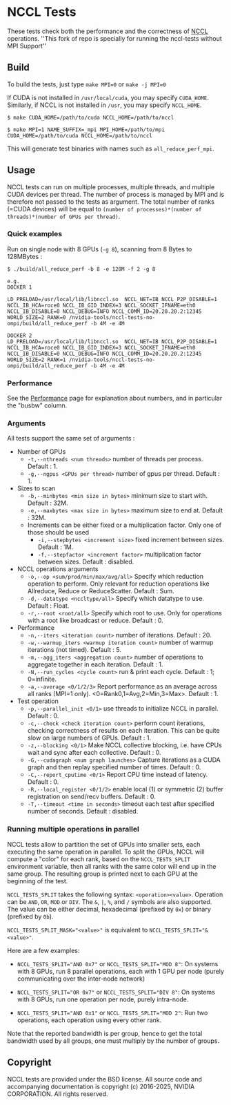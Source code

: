 # NCCL Tests

These tests check both the performance and the correctness of [NCCL](http://github.com/nvidia/nccl) operations.
''This fork of repo is specially for running the nccl-tests without MPI Support''

## Build

To build the tests, just type `make MPI=0` or `make -j MPI=0`

If CUDA is not installed in `/usr/local/cuda`, you may specify `CUDA_HOME`. Similarly, if NCCL is not installed in `/usr`, you may specify `NCCL_HOME`.

```shell
$ make CUDA_HOME=/path/to/cuda NCCL_HOME=/path/to/nccl
```

```shell
$ make MPI=1 NAME_SUFFIX=_mpi MPI_HOME=/path/to/mpi CUDA_HOME=/path/to/cuda NCCL_HOME=/path/to/nccl
```

This will generate test binaries with names such as `all_reduce_perf_mpi`.

## Usage

NCCL tests can run on multiple processes, multiple threads, and multiple CUDA devices per thread. The number of process is managed by MPI and is therefore not passed to the tests as argument. The total number of ranks (=CUDA devices) will be equal to `(number of processes)*(number of threads)*(number of GPUs per thread)`.

### Quick examples

Run on single node with 8 GPUs (`-g 8`), scanning from 8 Bytes to 128MBytes :

```shell
$ ./build/all_reduce_perf -b 8 -e 128M -f 2 -g 8

e.g. 
DOCKER 1

LD_PRELOAD=/usr/local/lib/libnccl.so  NCCL_NET=IB NCCL_P2P_DISABLE=1 NCCL_IB_HCA=roce0 NCCL_IB_GID_INDEX=3 NCCL_SOCKET_IFNAME=eth0 NCCL_IB_DISABLE=0 NCCL_DEBUG=INFO NCCL_COMM_ID=20.20.20.2:12345 WORLD_SIZE=2 RANK=0 /nvidia-tools/nccl-tests-no-ompi/build/all_reduce_perf -b 4M -e 4M

DOCKER 2
LD_PRELOAD=/usr/local/lib/libnccl.so  NCCL_NET=IB NCCL_P2P_DISABLE=1 NCCL_IB_HCA=roce0 NCCL_IB_GID_INDEX=3 NCCL_SOCKET_IFNAME=eth0 NCCL_IB_DISABLE=0 NCCL_DEBUG=INFO NCCL_COMM_ID=20.20.20.2:12345 WORLD_SIZE=2 RANK=1 /nvidia-tools/nccl-tests-no-ompi/build/all_reduce_perf -b 4M -e 4M

```

### Performance

See the [Performance](doc/PERFORMANCE.md) page for explanation about numbers, and in particular the "busbw" column.

### Arguments

All tests support the same set of arguments :

* Number of GPUs
  * `-t,--nthreads <num threads>` number of threads per process. Default : 1.
  * `-g,--ngpus <GPUs per thread>` number of gpus per thread. Default : 1.
* Sizes to scan
  * `-b,--minbytes <min size in bytes>` minimum size to start with. Default : 32M.
  * `-e,--maxbytes <max size in bytes>` maximum size to end at. Default : 32M.
  * Increments can be either fixed or a multiplication factor. Only one of those should be used
    * `-i,--stepbytes <increment size>` fixed increment between sizes. Default : 1M.
    * `-f,--stepfactor <increment factor>` multiplication factor between sizes. Default : disabled.
* NCCL operations arguments
  * `-o,--op <sum/prod/min/max/avg/all>` Specify which reduction operation to perform. Only relevant for reduction operations like Allreduce, Reduce or ReduceScatter. Default : Sum.
  * `-d,--datatype <nccltype/all>` Specify which datatype to use. Default : Float.
  * `-r,--root <root/all>` Specify which root to use. Only for operations with a root like broadcast or reduce. Default : 0.
* Performance
  * `-n,--iters <iteration count>` number of iterations. Default : 20.
  * `-w,--warmup_iters <warmup iteration count>` number of warmup iterations (not timed). Default : 5.
  * `-m,--agg_iters <aggregation count>` number of operations to aggregate together in each iteration. Default : 1.
  * `-N,--run_cycles <cycle count>` run & print each cycle. Default : 1; 0=infinite.
  * `-a,--average <0/1/2/3>` Report performance as an average across all ranks (MPI=1 only). <0=Rank0,1=Avg,2=Min,3=Max>. Default : 1.
* Test operation
  * `-p,--parallel_init <0/1>` use threads to initialize NCCL in parallel. Default : 0.
  * `-c,--check <check iteration count>` perform count iterations, checking correctness of results on each iteration. This can be quite slow on large numbers of GPUs. Default : 1.
  * `-z,--blocking <0/1>` Make NCCL collective blocking, i.e. have CPUs wait and sync after each collective. Default : 0.
  * `-G,--cudagraph <num graph launches>` Capture iterations as a CUDA graph and then replay specified number of times. Default : 0.
  * `-C,--report_cputime <0/1>` Report CPU time instead of latency. Default : 0.
  * `-R,--local_register <0/1/2>` enable local (1) or symmetric (2) buffer registration on send/recv buffers. Default : 0.
  * `-T,--timeout <time in seconds>` timeout each test after specified number of seconds. Default : disabled.

### Running multiple operations in parallel

NCCL tests allow to partition the set of GPUs into smaller sets, each executing the same operation in parallel.
To split the GPUs, NCCL will compute a "color" for each rank, based on the `NCCL_TESTS_SPLIT` environment variable, then all ranks
with the same color will end up in the same group. The resulting group is printed next to each GPU at the beginning of the test.

`NCCL_TESTS_SPLIT` takes the following syntax: `<operation><value>`. Operation can be `AND`, `OR`, `MOD` or `DIV`. The `&`, `|`, `%`, and `/` symbols are also supported. The value can be either decimal, hexadecimal (prefixed by `0x`) or binary (prefixed by `0b`).

`NCCL_TESTS_SPLIT_MASK="<value>"` is equivalent to `NCCL_TESTS_SPLIT="&<value>"`.

Here are a few examples:

 - `NCCL_TESTS_SPLIT="AND 0x7"` or `NCCL_TESTS_SPLIT="MOD 8"`: On systems with 8 GPUs, run 8 parallel operations, each with 1 GPU per node (purely communicating over the inter-node network)

- `NCCL_TESTS_SPLIT="OR 0x7"` or `NCCL_TESTS_SPLIT="DIV 8"`: On systems with 8 GPUs, run one operation per node, purely intra-node.

- `NCCL_TESTS_SPLIT="AND 0x1"` or `NCCL_TESTS_SPLIT="MOD 2"`: Run two operations, each operation using every other rank.

Note that the reported bandwidth is per group, hence to get the total bandwidth used by all groups, one must multiply by the number of groups.

## Copyright

NCCL tests are provided under the BSD license. All source code and accompanying documentation is copyright (c) 2016-2025, NVIDIA CORPORATION. All rights reserved.
